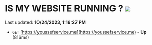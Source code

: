 # IS MY WEBSITE RUNNING ? [![](https://img.shields.io/static/v1?label=Sponsor&message=%E2%9D%A4&logo=GitHub&color=%23fe8e86)](https://github.com/sponsors/<username>)

Last updated: **10/24/2023, 1:16:27 PM**

- `GET` [https://youssefservice.me](https://youssefservice.me) - **Up** (816ms)
